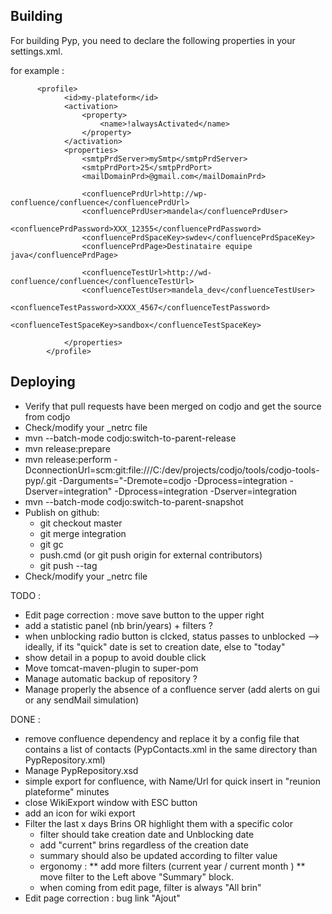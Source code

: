 Building
--------
For building Pyp, you need to declare the following properties in your settings.xml.

for example :
```
	  <profile>
            <id>my-plateform</id>
            <activation>
                <property>
                    <name>!alwaysActivated</name>
                </property>
            </activation>
            <properties>
                <smtpPrdServer>mySmtp</smtpPrdServer>
                <smtpPrdPort>25</smtpPrdPort>
                <mailDomainPrd>@gmail.com</mailDomainPrd>

                <confluencePrdUrl>http://wp-confluence/confluence</confluencePrdUrl>
                <confluencePrdUser>mandela</confluencePrdUser>
                <confluencePrdPassword>XXX_12355</confluencePrdPassword>
                <confluencePrdSpaceKey>swdev</confluencePrdSpaceKey>
                <confluencePrdPage>Destinataire equipe java</confluencePrdPage>
				
				<confluenceTestUrl>http://wd-confluence/confluence</confluenceTestUrl>
				<confluenceTestUser>mandela_dev</confluenceTestUser>
				<confluenceTestPassword>XXXX_4567</confluenceTestPassword>
				<confluenceTestSpaceKey>sandbox</confluenceTestSpaceKey>

            </properties>
        </profile>
```

Deploying
---------
* Verify that pull requests have been merged on codjo and get the source from codjo
* Check/modify your _netrc file
* mvn --batch-mode codjo:switch-to-parent-release
* mvn release:prepare
* mvn release:perform -DconnectionUrl=scm:git:file:///C:/dev/projects/codjo/tools/codjo-tools-pyp/.git -Darguments="-Dremote=codjo -Dprocess=integration -Dserver=integration" -Dprocess=integration -Dserver=integration
* mvn --batch-mode codjo:switch-to-parent-snapshot
* Publish on github:
     * git checkout master
     * git merge integration
     * git gc
     * push.cmd (or git push origin for external contributors)
     * git push --tag
* Check/modify your _netrc file
 

TODO :
* Edit page correction : move save button to the upper right
* add a statistic panel (nb brin/years) + filters ?
* when unblocking radio button is clcked, status passes to unblocked
  --> ideally, if its "quick" date is set to creation date, else to "today"
* show detail in a popup to avoid double click
* Move tomcat-maven-plugin to super-pom
* Manage automatic backup of repository ?
* Manage properly the absence of a confluence server (add alerts on gui or any sendMail simulation)

DONE :
* remove confluence dependency and replace it by a config file that contains a list of contacts (PypContacts.xml in the same directory than PypRepository.xml)
* Manage PypRepository.xsd
* simple export for confluence, with Name/Url for quick insert in "reunion plateforme" minutes
* close WikiExport window with ESC button
* add an icon for wiki export
* Filter the last x days Brins OR highlight them with a specific color
   * filter should take creation date and Unblocking date
   * add "current" brins regardless of the creation date
   * summary should also be updated according to filter value
   * ergonomy :
          ** add more filters (current year / current month )
          ** move filter to the Left above "Summary" block.
   * when coming from edit page, filter is always "All brin"
* Edit page correction : bug link "Ajout"
